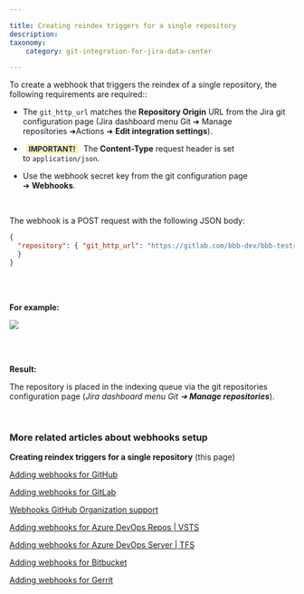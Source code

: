 ```yaml
---

title: Creating reindex triggers for a single repository
description:
taxonomy:
    category: git-integration-for-jira-data-center

---
```


To create a webhook that triggers the reindex of a single repository, the following requirements are required::

*   The `git_http_url` matches the **Repository Origin** URL from the Jira git configuration page (Jira dashboard menu Git ➜ Manage repositories ➜Actions ➜ **Edit integration settings**).

*   <b style='background-color:#FFF1B6; padding:1px 5px; color:#172A4C; border-radius:3px; margin: 0 5px; font-size: small;'>IMPORTANT!</b> The **Content-Type** request header is set to `application/json`.

*   Use the webhook secret key from the git configuration page ➜ **Webhooks**.

<br>

The webhook is a POST request with the following JSON body:

```json
{
  "repository": { "git_http_url": "https://gitlab.com/bbb-dev/bbb-testrepo.git" 
  }
}
```

<br><br>

**For example:**

![](/wp-content/uploads/gij-webhook-reindex-post-api-json.png)

<br><br>

**Result:**

The repository is placed in the indexing queue via the git repositories configuration page (_Jira dashboard menu Git ➜ **Manage repositories**_).

&nbsp;

### More related articles about webhooks setup

**Creating reindex triggers for a single repository** (this page)

[Adding webhooks for GitHub](/git-integration-for-jira-data-center/Adding-Webhooks-for-GitHub-gij-self-managed)

[Adding webhooks for GitLab](/git-integration-for-jira-data-center/Adding-Webhooks-for-GitLab-gij-self-managed)

[Webhooks GitHub Organization support](/git-integration-for-jira-data-center/Webhooks-GitHub-Organization-Support-gij-self-managed)

[Adding webhooks for Azure DevOps Repos \| VSTS](/git-integration-for-jira-data-center/Adding-Webhooks-for-Azure-DevOps-Repos-VSTS-gij-self-managed)

[Adding webhooks for Azure DevOps Server \| TFS](/git-integration-for-jira-data-center/Adding-Webhooks-for-Azure-DevOps-Server-TFS-gij-self-managed)

[Adding webhooks for Bitbucket](/git-integration-for-jira-data-center/Adding-Webhooks-for-Bitbucket-gij-self-managed)

[Adding webhooks for Gerrit](/git-integration-for-jira-data-center/adding-webhooks-for-gerrit-gij-self-managed)

